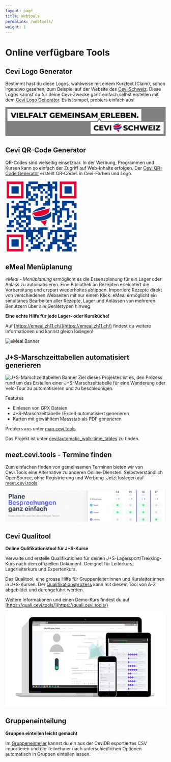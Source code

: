```yaml
---
layout: page
title: Webtools
permalink: /webtools/
weight: 1
---
```


# Online verfügbare Tools

## Cevi Logo Generator
Bestimmt hast du diese Logos, wahlweise mit einem Kurztext (Claim), schon irgendwo gesehen, zum Beispiel auf der Website des [Cevi Schweiz](https://cevi.ch). Diese Logos kannst du für deine Cevi-Zwecke ganz einfach selbst erstellen mit dem [Cevi Logo Generator](https://logo.cevi.ch). Es ist simpel, probiers einfach aus!

![Cevi Logo Generator Output](/assets/logogenerator.png)

## Cevi QR-Code Generator
QR-Codes sind vielseitig einsetzbar. In der Werbung, Programmen und Kursen kann so einfach der Zugriff auf Web-Inhalte erfolgen. Der [Cevi QR-Code Generator](https://qr.cevi.tools) erstellt QR-Codes in Cevi-Farben und Logo.

![Cevi QR Code](/assets/qr.png)

## eMeal Menüplanung
*eMeal - Menüplanung* ermöglicht es die Essensplanung für ein Lager oder Anlass zu automatisieren. Eine Bibliothek an Rezepten erleichtert die Vorbereitung und erspart wiederholtes abtippen. Importiere Rezepte direkt von verschiedenen Webseiten mit nur einem Klick.
eMeal ermöglicht ein simultanes Bearbeiten aller Rezepte, Lager und Anlässen von mehreren Benutzern über alle Gerätetypen hinweg.

**Eine echte Hilfe für jede Lager- oder Kursküche!**

Auf [https://emeal.zh11.ch/](https://emeal.zh11.ch/) findest du weitere Informationen und kannst gleich loslegen!

![eMeal Banner](https://user-images.githubusercontent.com/34008738/105835410-10843900-5fcc-11eb-9a23-2b9140c8c373.png)


## J+S-Marschzeittabellen automatisiert generieren
![J+S-Marschzeittabellen Banner](https://github.com/cevi/automatic_walk-time_tables/raw/master/imgs/Claim.png)
Ziel dieses Projektes ist es, den Prozess rund um das Erstellen einer J+S-Marschzeittabelle für eine Wanderung oder Velo-Tour zu automatisieren und zu beschleunigen.

Features
- Einlesen von GPX Dateien
- J+S-Marschzeittabelle (Excel) automatisiert generieren
- Karten mit gewähltem Massstab als PDF generieren

Probiers aus unter [map.cevi.tools](https://map.cevi.tools)

Das Projekt ist unter [cevi/automatic_walk-time_tables](https://github.com/cevi/automatic_walk-time_tables) zu finden.

## meet.cevi.tools - Termine finden
Zum einfachen finden von gemeinsamen Terminen bieten wir von Cevi.Tools eine Alternative zu anderen Online-Diensten. Selbstverständlich OpenSource, ohne Registrierung und Werbung. Jetzt loslegen auf [meet.cevi.tools](https://meet.cevi.tools)

![meet.cevi.tools](/assets/meet.png)

## Cevi Qualitool
**Online Qulifikationstool für J+S-Kurse**

Verwalte und erstelle Qualifikationen für deinen J+S-Lagersport/Trekking-Kurs nach dem offiziellen Dokument. Geeignet für Leiterkurs, Lagerleiterkurs und Expertenkurs.

Das Qualitool, eine grosse Hilfe für Gruppenleiter:innen und Kursleiter:innen in J+S-Kursen. Der [Qualifikationsprozess](https://padlet.com/bollersimon/Bookmarks) kann mit diesem Tool von A-Z abgebildet und durchgeführt werden.

Weitere Informationen und einen Demo-Kurs findest du auf [https://quali.cevi.tools/](https://quali.cevi.tools/)

![Qualitool Banner](/assets/qualitool.png)

## Gruppeneinteilung
**Gruppen einteilen leicht gemacht**

Im [Gruppeneinteiler](https://cevi.github.io/KuTo/gruppeneinteilung.html) kannst du ein aus der CeviDB exportiertes CSV importieren und die Teilnehmer nach unterschiedlichen Optionen automatisch in Gruppen einteilen lassen.
